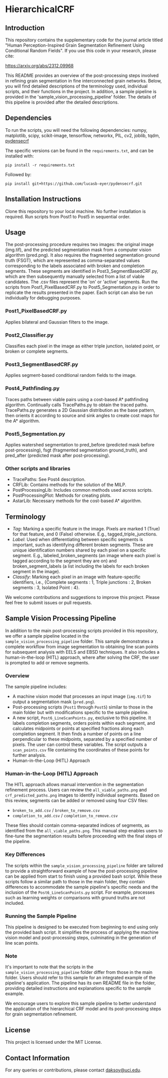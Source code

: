 # HierarchicalCRF

## Introduction
This repository contains the supplementary code for the journal article titled "Human Perception-Inspired Grain Segmentation Refinement Using Conditional Random Fields". If you use this code in your research, please cite:

https://arxiv.org/abs/2312.09968
<CITATION INFORMATION WILL BE PROVIDED ONCE AVAILABLE>

This README provides an overview of the post-processing steps involved in refining grain segmentation in fine interconnected grain networks. Below, you will find detailed descriptions of the terminology used, individual scripts, and their functions in the project. In addition, a sample pipeline is provided in the 'sample_vision_processing_pipeline' folder. The details of this pipeline is provided after the detailed descriptions.

## Dependencies
To run the scripts, you will need the following dependencies:
numpy, matplotlib, scipy, scikit-image, tensorflow, networkx, PIL, cv2, joblib, tqdm, [pydensecrf](https://github.com/lucasb-eyer/pydensecrf)

The specific versions can be found in the `requirements.txt`, and can be installed with:

`pip install -r requirements.txt`

Followed by:

`pip install git+https://github.com/lucasb-eyer/pydensecrf.git`

## Installation Instructions
Clone this repository to your local machine. No further installation is required. Run scripts from Post1 to Post5 in sequential order.

## Usage
The post-processing procedure requires two images: the original image (img.tif), and the predicted segmentation mask from a computer vision algorithm (pred.png). It also requires the fragmented segmentation ground truth (FSGT), which are represented as comma-separated values corresponding to the labels associated with broken and completion segments. These segments are identified in Post3_SegmentBasedCRF.py, which are then subsequently manually selected from a list of viable candidates. The .csv files represent the 'on' or 'active' segments. Run the scripts from Post1_PixelBasedCRF.py to Post5_Segmentation.py in order to replicate the results presented in the paper. Each script can also be run individually for debugging purposes. 

### Post1_PixelBasedCRF.py
Applies bilateral and Gaussian filters to the image.

### Post2_Classifier.py
Classifies each pixel in the image as either triple junction, isolated point, or broken or complete segments.

### Post3_SegmentBasedCRF.py
Applies segment-based conditional random fields to the image.

### Post4_Pathfinding.py
Traces paths between viable pairs using a cost-based A* pathfinding algorithm. Continually calls TracePaths.py to obtain the traced paths. TracePaths.py generates a 2D Gaussian distribution as the base pattern, then orients it according to source and sink angles to create cost maps for the A* algorithm.

### Post5_Segmentation.py
Applies watershed segmentation to pred_before (predicted mask before post-processing), fsgt (fragmented segmentation ground_truth), and pred_after (predicted mask after post-processing).

### Other scripts and libraries
- TracePaths: See Post4 description.
- CRFLib: Contains methods for the solution of the MILP.
- PostProcessingLib: Includes common methods used across scripts.
- PostProcessingPlot: Methods for creating plots.
- AstarLib: Necessary methods for the cost-based A* algorithm.

## Terminology
- *Tag*: Marking a specific feature in the image. Pixels are marked 1 (True) for that feature, and 0 (False) otherwise. E.g., tagged_triple_junctions.
- *Label*: Used when differentiating between specific segments is important, such as identifying different broken segments. These are unique identification numbers shared by each pixel on a specific segment. E.g., labeled_broken_segments (an image where each pixel is tagged according to the segment they are on) and broken_segment_labels (a list including the labels for each broken segment in the image).
- *Classify*: Marking each pixel in an image with feature-specific identifiers, i.e., {Complete segments : 1, Triple junctions : 2, Broken segments : 3, Isolated Point : 4}.

We welcome contributions and suggestions to improve this project. Please feel free to submit issues or pull requests.

## Sample Vision Processing Pipeline

In addition to the main post-processing scripts provided in this repository, we offer a sample pipeline located in the `sample_vision_processing_pipeline` folder. This sample demonstrates a complete workflow from image segmentation to obtaining line scan points for subsequent analysis with EELS and EBSD techniques. It also includes a human-in-the-loop (HITL) approach, where after solving the CRF, the user is prompted to add or remove segments.

### Overview

The sample pipeline includes:
- A machine vision model that processes an input image (`img.tif`) to output a segmentation mask (`pred.png`).
- Post-processing scripts (`Post1` through `Post5`) similar to those in the main folder but with modifications specific to the sample pipeline.
- A new script, `Post6_LineScanPoints.py`, exclusive to this pipeline. It labels completion segments, orders points within each segment, and calculates midpoints or points at specified fractions along each completion segment. It then finds a number of points on a line perpendicular to these midpoints, separated by a specified number of pixels. The user can control these variables. The script outputs a `scan_points.csv` file containing the coordinates of these points for further analysis.
- Human-in-the-Loop (HITL) Approach

### Human-in-the-Loop (HITL) Approach
The HITL approach allows manual intervention in the segmentation refinement process. Users can review the `all_viable_paths.png` and `crf_predicted_paths.png` images to identify individual segments. Based on this review, segments can be added or removed using four CSV files:

- `broken_to_add.csv` / `broken_to_remove.csv`
- `completion_to_add.csv` / `completion_to_remove.csv`

These files should contain comma-separated indices of segments, as identified from the `all_viable_paths.png`. This manual step enables users to fine-tune the segmentation results before proceeding with the final steps of the pipeline.

### Key Differences

The scripts within the `sample_vision_processing_pipeline` folder are tailored to provide a straightforward example of how the post-processing pipeline can be applied from start to finish using a provided bash script. While these scripts follow a similar path to those in the main folder, they contain differences to accommodate the sample pipeline's specific needs and the inclusion of the `Post6_LineScanPoints.py` script. For example, processes such as learning weights or comparisons with ground truths are not included.

### Running the Sample Pipeline

This pipeline is designed to be executed from beginning to end using only the provided bash script. It simplifies the process of applying the machine vision model and post-processing steps, culminating in the generation of line scan points.

### Note

It's important to note that the scripts in the `sample_vision_processing_pipeline` folder differ from those in the main folder. Users should refer to this sample for an integrated example of the pipeline's application. The pipeline has its own README file in the folder, providing detailed instructions and explanations specific to the sample example.

We encourage users to explore this sample pipeline to better understand the application of the hierarchical CRF model and its post-processing steps for grain segmentation refinement. 

## License
This project is licensed under the MIT License.

## Contact Information
For any queries or contributions, please contact [daksoy@uci.edu](daksoy@uci.edu).
